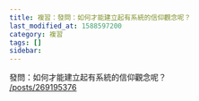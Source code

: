 ```yaml
---
title: 複習：發問：如何才能建立起有系統的信仰觀念呢？
last_modified_at: 1588597200
category: 複習
tags: []
sidebar: 
---
```


<p>發問：如何才能建立起有系統的信仰觀念呢？<br/>
<a href="/posts/269195376" target="_blank">/posts/269195376</a></p>
<p> </p>

